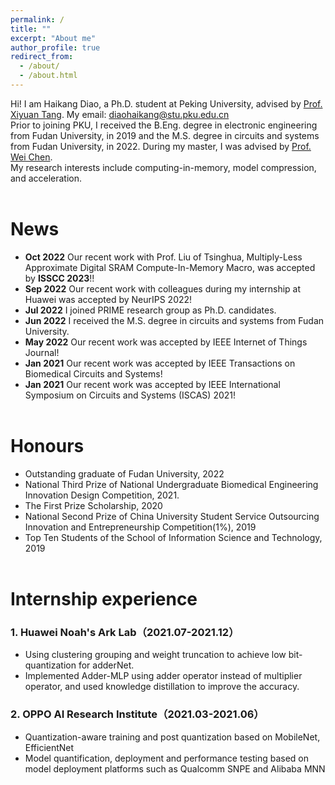 ```yaml
---
permalink: /
title: ""
excerpt: "About me"
author_profile: true
redirect_from: 
  - /about/
  - /about.html
---
```


Hi! I am Haikang Diao, a Ph.D. student at Peking University, advised by [Prof. Xiyuan Tang](https://www.ime.pku.edu.cn/szll/rygc/t/1353236.htm). 
My email: diaohaikang@stu.pku.edu.cn <br>
Prior to joining PKU, I received the B.Eng. degree in electronic engineering from Fudan University, in 2019 and the M.S. degree in circuits and systems from Fudan University, in 2022. During my master, I was advised by [Prof. Wei Chen](http://www.it.fudan.edu.cn/Data/View/1005/). <br>
My research interests include computing-in-memory, model compression, and acceleration.<br><br>


News
======
- **Oct 2022** Our recent work with Prof. Liu of Tsinghua, Multiply-Less Approximate Digital SRAM Compute-In-Memory Macro, was accepted by **ISSCC 2023**!!
- **Sep 2022** Our recent work with colleagues during my internship at Huawei was accepted by NeurIPS 2022!
- **Jul 2022** I joined PRIME research group as Ph.D. candidates.
- **Jun 2022** I received the M.S. degree in circuits and systems from Fudan University.
- **May 2022** Our recent work was accepted by IEEE Internet of Things Journal!
- **Jan 2021** Our recent work was accepted by IEEE Transactions on Biomedical Circuits and Systems!
- **Jan 2021** Our recent work was accepted by IEEE International Symposium on Circuits and Systems (ISCAS) 2021!
<br><br>

Honours
======
- Outstanding graduate of Fudan University, 2022
- National Third Prize of National Undergraduate Biomedical Engineering Innovation Design Competition, 2021.
- The First Prize Scholarship, 2020
- National Second Prize of China University Student Service Outsourcing Innovation and Entrepreneurship Competition(1%), 2019
- Top Ten Students of the School of Information Science and Technology, 2019
<br><br>

Internship experience
======
### 1. Huawei Noah's Ark Lab（2021.07-2021.12）
- Using clustering grouping and weight truncation to achieve low bit-quantization for adderNet.
- Implemented Adder-MLP using adder operator instead of multiplier operator, and used knowledge distillation to improve the accuracy.

### 2. OPPO AI Research Institute（2021.03-2021.06）
- Quantization-aware training and post quantization based on MobileNet, EfficientNet
- Model quantification, deployment and performance testing based on model deployment platforms such as Qualcomm SNPE and Alibaba MNN
